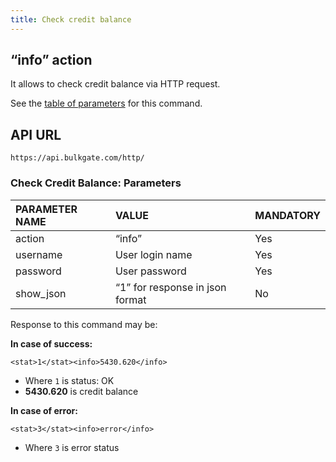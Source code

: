 ```yaml
---
title: Check credit balance
---
```


## “info” action
It allows to check credit balance via HTTP request. 

See the [table of parameters](#check-credit-balance-parameters) for this command.

## API URL
``` url
https://api.bulkgate.com/http/
```

### Check Credit Balance: Parameters

| PARAMETER NAME | VALUE | MANDATORY |
|:--- |:--- |:--- |
|action| “info” |	Yes|
|username|User login name|	Yes|
|password|	User password	|Yes|
|show_json|	“1” for response in json format|	No|


Response to this command may be:

**In case of success:**
``` url
<stat>1</stat><info>5430.620</info>
```
 - Where `1` is status: OK
 - **5430.620** is credit balance
 

**In case of error:**
``` url
<stat>3</stat><info>error</info>
```
 - Where `3` is error status
